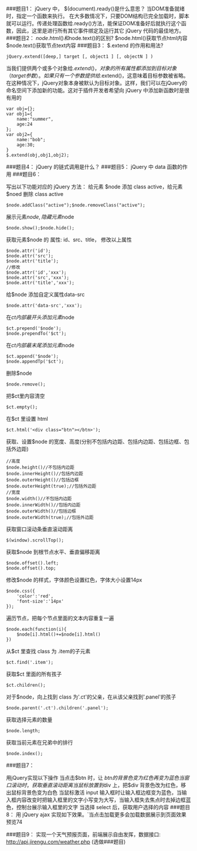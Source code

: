 ###题目1： jQuery 中， $(document).ready()是什么意思？
当DOM准备就绪时，指定一个函数来执行。
在大多数情况下，只要DOM结构已完全加载时，脚本就可以运行。传递处理函数给.ready()方法，能保证DOM准备好后就执行这个函数，因此，这里是进行所有其它事件绑定及运行其它 jQuery 代码的最佳地方。
###题目2： $node.html()和$node.text()的区别?
$node.html()获取节点html内容
$node.text()获取节点text内容
###题目3： $.extend 的作用和用法? 
```
jQuery.extend([deep,] target [, object1 ] [, objectN ] )
```
当我们提供两个或多个对象给$.extend()，对象的所有属性都添加到目标对象（target参数）。
如果只有一个参数提供给$.extend()，这意味着目标参数被省略。在这种情况下，jQuery对象本身被默认为目标对象。这样，我们可以在jQuery的命名空间下添加新的功能。这对于插件开发者希望向 jQuery 中添加新函数时是很有用的
```
var obj={};
var obj1={
    name:"summer",
    age:24
};
var obj2={
    name:"bob";
    age:30;
}
$.extend(obj,obj1,obj2);
```
###题目4： jQuery 的链式调用是什么？
###题目5： jQuery 中 data 函数的作用
###题目6：

写出以下功能对应的 jQuery 方法：
给元素 $node 添加 class active，给元素 $noed 删除 class active
```
$node.addClass("active");$node.removeClass("active");
```
展示元素$node, 隐藏元素$node
```
$node.show();$node.hide();
```
获取元素$node 的 属性: id、src、title， 修改以上属性
```
$node.attr('id');
$node.attr('src');
$node.attr('title');
//修改
$node.attr('id','xxx');
$node.attr('src','xxx');
$node.attr('title','xxx');
```
给$node 添加自定义属性data-src
```
$node.attr('data-src','xxx');
```
在$ct 内部最开头添加元素$node
```
$ct.prepend('$node');
$node.prependTo('$ct');
```
在$ct 内部最末尾添加元素$node
```
$ct.append('$node');
$node.appendTp('$ct');
```
删除$node
```
$node.remove();
```
把$ct里内容清空
```
$ct.empty();
```
在$ct 里设置 html <div class="btn"></div>
```
$ct.html('<div class="btn"></btn>');
```
获取、设置$node 的宽度、高度(分别不包括内边距、包括内边距、包括边框、包括外边距)
```
//高度
$node.height()//不包括内边距
$node.innerHeight()//包括内边距
$node.outerHeight()//包括边框
$node.outerHeight(true);//包括外边距
//宽度
$node.width()//不包括内边距
$node.innerWidth()//包括内边距
$node.outerWidth()//包括边框
$node.outerWidth(true);//包括外边距
```
获取窗口滚动条垂直滚动距离
```
$(window).scrollTop();
```
获取$node 到根节点水平、垂直偏移距离
```
$node.offset().left;
$node.offset().top;
```
修改$node 的样式，字体颜色设置红色，字体大小设置14px
```
$node.css({
    'color':'red',
    'font-size':'14px'
});
```
遍历节点，把每个节点里面的文本内容重复一遍
```
$node.each(function(i){
    $node[i].html()+=$node[i].html()
})
```
从$ct 里查找 class 为 .item的子元素
```
$ct.find('.item');
```
获取$ct 里面的所有孩子
```
$ct.children();
```
对于$node，向上找到 class 为'.ct'的父亲，在从该父亲找到'.panel'的孩子
```
$node.parent('.ct').children('.panel');
```
获取选择元素的数量
```
$node.length;
```
获取当前元素在兄弟中的排行
```
$node.index();
```
###题目7：

用jQuery实现以下操作
当点击$btn 时，让 $btn 的背景色变为红色再变为蓝色
当窗口滚动时，获取垂直滚动距离
当鼠标放置到$div 上，把$div 背景色改为红色，移出鼠标背景色变为白色
当鼠标激活 input 输入框时让输入框边框变为蓝色，当输入框内容改变时把输入框里的文字小写变为大写，当输入框失去焦点时去掉边框蓝色，控制台展示输入框里的文字
当选择 select 后，获取用户选择的内容
###题目8： 用 jQuery ajax 实现如下效果。`当点击加载更多会加载数据展示到页面效果预览74

###题目9： 实现一个天气预报页面，前端展示自由发挥，数据接口: http://api.jirengu.com/weather.php (选做###题目)